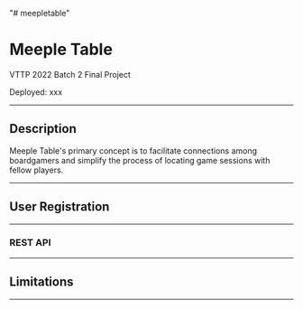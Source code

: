 "# meepletable" 

# Meeple Table
VTTP 2022 Batch 2 Final Project

Deployed: xxx

---

## Description

Meeple Table's primary concept is to facilitate connections among boardgamers and simplify the process of locating game sessions with fellow players.


---

## User Registration




---




### REST API



---

## Limitations


___
